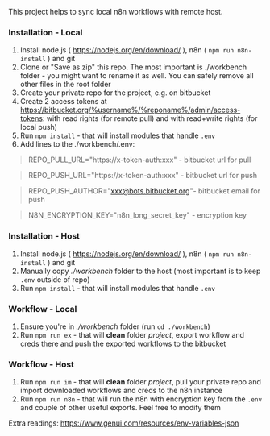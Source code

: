 This project helps to sync local n8n workflows with remote host.


### Installation - Local

1. Install node.js ( https://nodejs.org/en/download/ ), n8n ( `npm run n8n-install` ) and git
2. Clone or "Save as zip" this repo. The most important is ./workbench folder - you might want to rename it as well. You can safely remove all other files in the root folder
3. Create your private repo for the project, e.g. on bitbucket 
4. Create 2 access tokens at https://bitbucket.org/%username%/%reponame%/admin/access-tokens: with read rights (for remote pull) and with read+write rights (for local push) 
5. Run `npm install` - that will install modules that handle `.env`
6. Add lines to the ./workbench/.env: 
> REPO_PULL_URL="https://x-token-auth:xxx" - bitbucket url for pull

> REPO_PUSH_URL="https://x-token-auth:xxx" - bitbucket url for push

> REPO_PUSH_AUTHOR="xxx@bots.bitbucket.org"- bitbucket email for push

> N8N_ENCRYPTION_KEY="n8n_long_secret_key" - encryption key


### Installation - Host
1. Install node.js ( https://nodejs.org/en/download/ ), n8n ( `npm run n8n-install` ) and git
2. Manually copy *./workbench* folder to the host (most important is to keep `.env` outside of repo)
3. Run `npm install` - that will install modules that handle `.env`

### Workflow - Local
1. Ensure you're in *./workbench* folder (run `cd ./workbench`)
2. Run `npm run ex` - that will **clean** folder *project*, export workflow and creds there and push the exported workflows to the bitbucket

### Workflow - Host
1. Run `npm run im` - that will **clean** folder *project*, pull your private repo and import downloaded workflows and creds to the n8n instance
3. Run `npm run n8n` - that will run the n8n with encryption key from the `.env` and couple of other useful exports. Feel free to modify them 

Extra readings: 
https://www.genui.com/resources/env-variables-json 